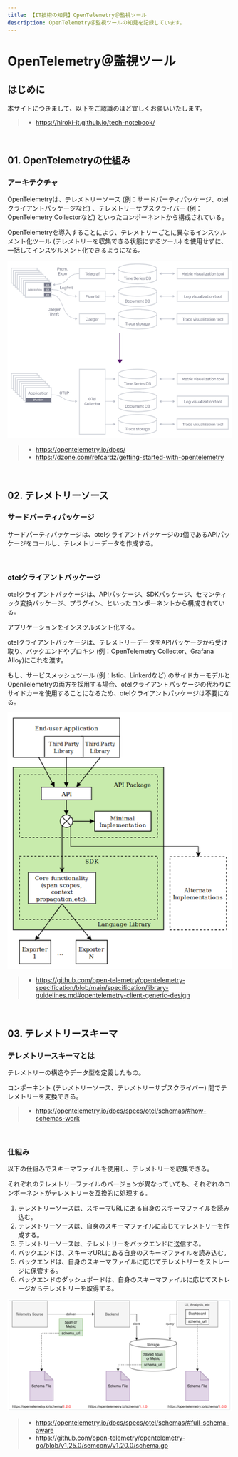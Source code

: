 ```yaml
---
title: 【IT技術の知見】OpenTelemetry＠監視ツール
description: OpenTelemetry＠監視ツールの知見を記録しています。
---
```


# OpenTelemetry＠監視ツール

## はじめに

本サイトにつきまして、以下をご認識のほど宜しくお願いいたします。

> - https://hiroki-it.github.io/tech-notebook/

<br>

## 01. OpenTelemetryの仕組み

### アーキテクチャ

OpenTelemetryは、テレメトリーソース (例：サードパーティパッケージ、otelクライアントパッケージなど) 、テレメトリーサブスクライバー (例：OpenTelemetry Collectorなど) といったコンポーネントから構成されている。

OpenTelemetryを導入することにより、テレメトリーごとに異なるインスツルメント化ツール (テレメトリーを収集できる状態にするツール) を使用せずに、一括してインスツルメント化できるようになる。

![open-telemetry_architecture](https://raw.githubusercontent.com/hiroki-it/tech-notebook-images/master/images/open-telemetry_architecture.png)

> - https://opentelemetry.io/docs/
> - https://dzone.com/refcardz/getting-started-with-opentelemetry

<br>

## 02. テレメトリーソース

### サードパーティパッケージ

サードパーティパッケージは、otelクライアントパッケージの`1`個であるAPIパッケージをコールし、テレメトリーデータを作成する。

<br>

### otelクライアントパッケージ

otelクライアントパッケージは、APIパッケージ、SDKパッケージ、セマンティック変換パッケージ、プラグイン、といったコンポーネントから構成されている。

アプリケーションをインスツルメント化する。

otelクライアントパッケージは、テレメトリーデータをAPIパッケージから受け取り、バックエンドやプロキシ (例：OpenTelemetry Collector、Grafana Alloy)にこれを渡す。

もし、サービスメッシュツール (例：Istio、Linkerdなど) のサイドカーモデルとOpenTelemetryの両方を採用する場合、otelクライアントパッケージの代わりにサイドカーを使用することになるため、otelクライアントパッケージは不要になる。

![open-telemetry_client-package](https://raw.githubusercontent.com/hiroki-it/tech-notebook-images/master/images/open-telemetry_client-package.png)

> - https://github.com/open-telemetry/opentelemetry-specification/blob/main/specification/library-guidelines.md#opentelemetry-client-generic-design

<br>

## 03. テレメトリースキーマ

### テレメトリースキーマとは

テレメトリーの構造やデータ型を定義したもの。

コンポーネント (テレメトリーソース、テレメトリーサブスクライバー) 間でテレメトリーを変換できる。

> - https://opentelemetry.io/docs/specs/otel/schemas/#how-schemas-work

<br>

### 仕組み

以下の仕組みでスキーマファイルを使用し、テレメトリーを収集できる。

それぞれのテレメトリーファイルのバージョンが異なっていても、それぞれのコンポーネントがテレメトリーを互換的に処理する。

1. テレメトリーソースは、スキーマURLにある自身のスキーマファイルを読み込む。
2. テレメトリーソースは、自身のスキーマファイルに応じてテレメトリーを作成する。
3. テレメトリーソースは、テレメトリーをバックエンドに送信する。
4. バックエンドは、スキーマURLにある自身のスキーマファイルを読み込む。
5. バックエンドは、自身のスキーマファイルに応じてテレメトリーをストレージに保管する。
6. バックエンドのダッシュボードは、自身のスキーマファイルに応じてストレージからテレメトリーを取得する。

![open-telemetry_schema](https://raw.githubusercontent.com/hiroki-it/tech-notebook-images/master/images/open-telemetry_schema.png)

> - https://opentelemetry.io/docs/specs/otel/schemas/#full-schema-aware
> - https://github.com/open-telemetry/opentelemetry-go/blob/v1.25.0/semconv/v1.20.0/schema.go

<br>
